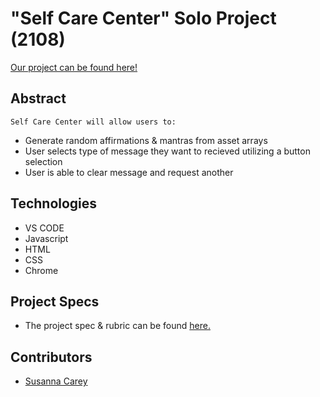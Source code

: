 # "Self Care Center" Solo Project (2108)
[Our project can be found here!](file:///Users/susannacarey/turing/mod_1/self-care-center/index.html)

## Abstract
	Self Care Center will allow users to:
- Generate random affirmations & mantras from asset arrays
- User selects type of message they want to recieved utilizing a button selection
- User is able to clear message and request another 

## Technologies
  - VS CODE
  - Javascript
  - HTML
  - CSS
  - Chrome


## Project Specs
  - The project spec & rubric can be found [here.](https://frontend.turing.edu/projects/module-1/self-care-center.html)


## Contributors
  - [Susanna Carey](https://github.com/susannaopal)



